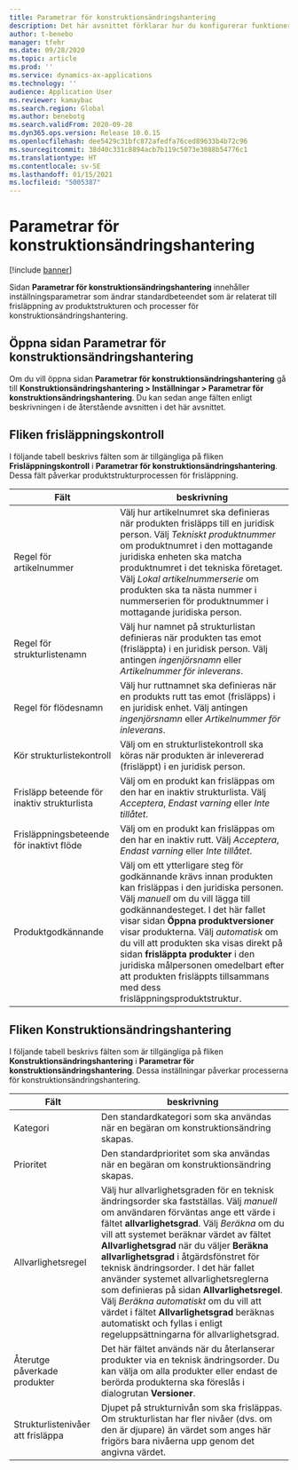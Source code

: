 ```yaml
---
title: Parametrar för konstruktionsändringshantering
description: Det här avsnittet förklarar hur du konfigurerar funktioner för hantering av tekniska förändringar för Microsoft Dynamics 365 Supply Chain Management.
author: t-benebo
manager: tfehr
ms.date: 09/28/2020
ms.topic: article
ms.prod: ''
ms.service: dynamics-ax-applications
ms.technology: ''
audience: Application User
ms.reviewer: kamaybac
ms.search.region: Global
ms.author: benebotg
ms.search.validFrom: 2020-09-28
ms.dyn365.ops.version: Release 10.0.15
ms.openlocfilehash: dee5429c31bfc872afedfa76ced89633b4b72c96
ms.sourcegitcommit: 38d40c331c8894acb7b119c5073e3088b54776c1
ms.translationtype: HT
ms.contentlocale: sv-SE
ms.lasthandoff: 01/15/2021
ms.locfileid: "5005387"
---
```

# <a name="engineering-change-management-parameters"></a>Parametrar för konstruktionsändringshantering

[!include [banner](../includes/banner.md)]

Sidan **Parametrar för konstruktionsändringshantering** innehåller inställningsparametrar som ändrar standardbeteendet som är relaterat till frisläppning av produktstrukturen och processer för konstruktionsändringshantering.

## <a name="open-the-engineering-change-management-parameters-page"></a>Öppna sidan Parametrar för konstruktionsändringshantering

Om du vill öppna sidan **Parametrar för konstruktionsändringshantering** gå till **Konstruktionsändringshantering \> Inställningar \> Parametrar för konstruktionsändringshantering**. Du kan sedan ange fälten enligt beskrivningen i de återstående avsnitten i det här avsnittet.

## <a name="release-control-tab"></a>Fliken frisläppningskontroll

I följande tabell beskrivs fälten som är tillgängliga på fliken **Frisläppningskontroll** i **Parametrar för konstruktionsändringshantering**. Dessa fält påverkar produktstrukturprocessen för frisläppning.

| Fält | beskrivning |
|---|---|
| Regel för artikelnummer | Välj hur artikelnumret ska definieras när produkten frisläpps till en juridisk person. Välj *Tekniskt produktnummer* om produktnumret i den mottagande juridiska enheten ska matcha produktnumret i det tekniska företaget. Välj *Lokal artikelnummerserie* om produkten ska ta nästa nummer i nummerserien för produktnummer i mottagande juridiska person. |
| Regel för strukturlistenamn | Välj hur namnet på strukturlistan definieras när produkten tas emot (frisläppta) i en juridisk person. Välj antingen *ingenjörsnamn* eller *Artikelnummer för inleverans*. |
| Regel för flödesnamn | Välj hur ruttnamnet ska definieras när en produkts rutt tas emot (frisläpps) i en juridisk enhet. Välj antingen *ingenjörsnamn* eller *Artikelnummer för inleverans*. |
| Kör strukturlistekontroll | Välj om en strukturlistekontroll ska köras när produkten är inlevererad (frisläppt) i en juridisk person. |
| Frisläpp beteende för inaktiv strukturlista | Välj om en produkt kan frisläppas om den har en inaktiv strukturlista. Välj *Acceptera*, *Endast varning* eller *Inte tillåtet*. |
| Frisläppningsbeteende för inaktivt flöde | Välj om en produkt kan frisläppas om den har en inaktiv rutt. Välj *Acceptera*, *Endast varning* eller *Inte tillåtet*.|
| Produktgodkännande | Välj om ett ytterligare steg för godkännande krävs innan produkten kan frisläppas i den juridiska personen. Välj *manuell* om du vill lägga till godkännandesteget. I det här fallet visar sidan **Öppna produktversioner** visar produkterna. Välj *automatisk* om du vill att produkten ska visas direkt på sidan **frisläppta produkter** i den juridiska målpersonen omedelbart efter att produkten frisläppts tillsammans med dess frisläppningsproduktstruktur. |

## <a name="engineering-change-management-tab"></a>Fliken Konstruktionsändringshantering

I följande tabell beskrivs fälten som är tillgängliga på fliken **Konstruktionsändringshantering** i **Parametrar för konstruktionsändringshantering**. Dessa inställningar påverkar processerna för konstruktionsändringshantering.

| Fält | beskrivning |
|---|---|
| Kategori | Den standardkategori som ska användas när en begäran om konstruktionsändring skapas. |
| Prioritet | Den standardprioritet som ska användas när en begäran om konstruktionsändring skapas. |
| Allvarlighetsregel | Välj hur allvarlighetsgraden för en teknisk ändringsorder ska fastställas. Välj *manuell* om användaren förväntas ange ett värde i fältet **allvarlighetsgrad**. Välj *Beräkna* om du vill att systemet beräknar värdet av fältet **Allvarlighetsgrad** när du väljer **Beräkna allvarlighetsgrad** i åtgärdsfönstret för teknisk ändringsorder. I det här fallet använder systemet allvarlighetsreglerna som definieras på sidan **Allvarlighetsregel**. Välj *Beräkna automatiskt* om du vill att värdet i fältet **Allvarlighetsgrad** beräknas automatiskt och fyllas i enligt regeluppsättningarna för allvarlighetsgrad. |
| Återutge påverkade produkter | Det här fältet används när du återlanserar produkter via en teknisk ändringsorder. Du kan välja om alla produkter eller endast de berörda produkterna ska föreslås i dialogrutan **Versioner**. |
| Strukturlistenivåer att frisläppa | Djupet på strukturnivån som ska frisläppas. Om strukturlistan har fler nivåer (dvs. om den är djupare) än värdet som anges här frigörs bara nivåerna upp genom det angivna värdet. |

